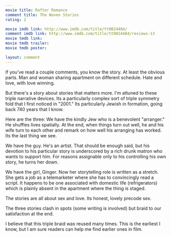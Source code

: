 ```yaml
---
movie title: Rafter Romance
comment title: The Woven Stories
rating: 2

movie imdb link: http://www.imdb.com/title/tt0024484/
comment imdb link: http://www.imdb.com/title/tt0024484/reviews-13
movie tmdb link: 
movie tmdb trailer: 
movie tmdb poster: 

layout: comment
---
```


If you've read a couple comments, you know the story. At least the obvious parts. Man and woman sharing apartment on different schedule. Hate and love, with love winning. 

But there's a story about stories that matters more. I'm attuned to these triple narrative devices. Its a particularly complex sort of triple symmetry fold that I first noticed in "2001." Its particularly Jewish in formation, going back 740 years that I know.

Here are the three: We have the kindly Jew who is a benevolent "arranger." He shuffles lives spatially. At the end, when things turn out well, he and his wife turn to each other and remark on how well his arranging has worked. Its the last thing we see.

We have the guy. He's an artist. That should be enough said, but his devotion to his particular story is underscored by a rich drunk matron who wants to support him. For reasons assignable only to his controlling his own story, he turns her down.

We have the girl, Ginger. Now her storytelling role is written as a stretch. She gets a job as a telemarketer where she has to convincingly read a script. It happens to be one associated with domestic life (refrigerators) which is plainly absent in the apartment where the thing is staged.

The stories are all about sex and love. Its honest, lovely precode sex.

The three stories clash in spots (some writing is involved) but braid to our satisfaction at the end. 

I believe that this triple braid was reused many times. This is the earliest I know, but I am sure readers can help me find earlier ones in film.